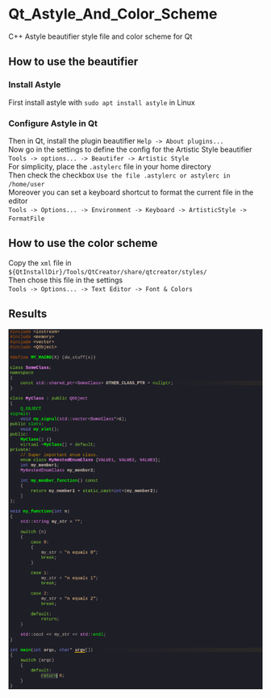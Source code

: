 # Qt_Astyle_And_Color_Scheme
C++ Astyle beautifier style file and color scheme for Qt

## How to use the beautifier

### Install Astyle
First install astyle with `sudo apt install astyle` in Linux  

### Configure Astyle in Qt
Then in Qt, install the plugin beautifier `Help -> About plugins...`  
Now go in the settings to define the config for the Artistic Style beautifier  
`Tools -> options... -> Beautifer -> Artistic Style`  
For simplicity, place the `.astylerc` file in your home directory  
Then check the checkbox `Use the file .astylerc or astylerc in /home/user`  
Moreover you can set a keyboard shortcut to format the current file in the editor  
`Tools -> Options... -> Environment -> Keyboard -> ArtisticStyle -> FormatFile`

## How to use the color scheme
Copy the `xml` file in `${QtInstallDir}/Tools/QtCreator/share/qtcreator/styles/`  
Then chose this file in the settings  
`Tools -> Options... -> Text Editor -> Font & Colors`

## Results
![The results applying both config](./result/result.png)
